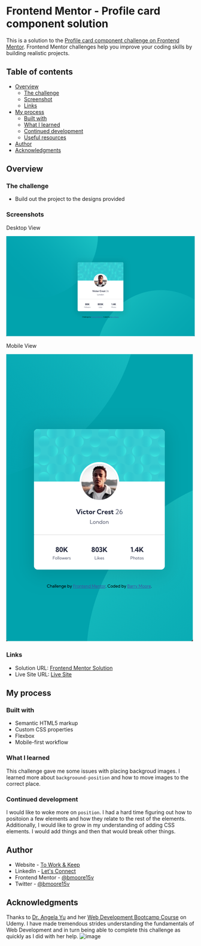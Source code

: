 # Frontend Mentor - Profile card component solution

This is a solution to the [Profile card component challenge on Frontend Mentor](https://www.frontendmentor.io/challenges/profile-card-component-cfArpWshJ). Frontend Mentor challenges help you improve your coding skills by building realistic projects.

## Table of contents

- [Overview](#overview)
  - [The challenge](#the-challenge)
  - [Screenshot](#screenshot)
  - [Links](#links)
- [My process](#my-process)
  - [Built with](#built-with)
  - [What I learned](#what-i-learned)
  - [Continued development](#continued-development)
  - [Useful resources](#useful-resources)
- [Author](#author)
- [Acknowledgments](#acknowledgments)

## Overview

### The challenge

- Build out the project to the designs provided

### Screenshots

Desktop View

![](./design/my-images/desktop-view.png)

Mobile View

![](./design/my-images/mobile-view.png)

### Links

- Solution URL: [Frontend Mentor Solution](https://www.frontendmentor.io/solutions/mobile-first-3-column-display-KjB8xAY9w)
- Live Site URL: [Live Site](https://bmoore15v.github.io/FM-3-Column-Peview-Card/)

## My process

### Built with

- Semantic HTML5 markup
- Custom CSS properties
- Flexbox
- Mobile-first workflow

### What I learned

This challenge gave me some issues with placing backgroud images. I learned more about `backgroound-position` and how to move images to the correct place.

### Continued development

I would like to woke more on `position`. I had a hard time figuring out how to positoion a few elements and how they relate to the rest of the elements. Additionally, I would like to grow in my understanding of adding CSS elements. I would add things and then that would break other things.

## Author

- Website - [To Work & Keep](https://www.toworkandkeep.com)
- LinkedIn - [Let's Connect](https://www.linkedin.com/in/bmoore15v/)
- Frontend Mentor - [@bmoore15v](https://www.frontendmentor.io/profile/bmoore15v)
- Twitter - [@bmoore15v](https://www.twitter.com/bmoore15v)

## Acknowledgments

Thanks to [Dr. Angela Yu](https://www.udemy.com/user/4b4368a3-b5c8-4529-aa65-2056ec31f37e/) and her [Web Development Bootcamp Course](https://www.udemy.com/course/the-complete-web-development-bootcamp/) on Udemy. I have made tremendous strides understanding the fundamentals of Web Development and in turn being able to complete this challenge as quickly as I did with her help.
![image](https://user-images.githubusercontent.com/79961035/131792014-7ec05186-af15-43f0-b76c-46ca554f249f.png)
